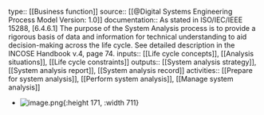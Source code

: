 type:: [[Business function]]
source:: [[@Digital Systems Engineering Process Model Version: 1.0]]
documentation:: As stated in ISO/IEC/IEEE 15288, [6.4.6.1] The purpose of the System Analysis process is to provide a rigorous basis of data and information for technical understanding to aid decision-making across the life cycle.  See detailed description in the INCOSE Handbook v.4, page 74.
inputs:: [[Life cycle concepts]], [[Analysis situations]], [[Life cycle constraints]]
outputs:: [[System analysis strategy]], [[System analysis report]], [[System analysis record]]
activities:: [[Prepare for system analysis]], [[Perform system analysis]], [[Manage system analysis]]

- ![image.png](../assets/image_1689433267575_0.png){:height 171, :width 711}